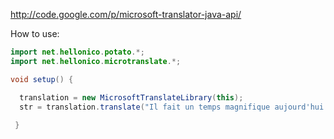 http://code.google.com/p/microsoft-translator-java-api/

How to use:
```java
import net.hellonico.potato.*;
import net.hellonico.microtranslate.*;

void setup() {

  translation = new MicrosoftTranslateLibrary(this);
  str = translation.translate("Il fait un temps magnifique aujourd'hui!", "ar");
  
 }
```
